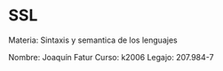 # SSL

<p>Materia: Sintaxis y semantica de los lenguajes</p>
Nombre: Joaquín Fatur
Curso: k2006
Legajo: 207.984-7
